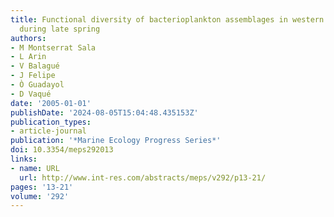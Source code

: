 ```yaml
---
title: Functional diversity of bacterioplankton assemblages in western Antarctic seawaters
  during late spring
authors:
- M Montserrat Sala
- L Arin
- V Balagué
- J Felipe
- Ò Guadayol
- D Vaqué
date: '2005-01-01'
publishDate: '2024-08-05T15:04:48.435153Z'
publication_types:
- article-journal
publication: '*Marine Ecology Progress Series*'
doi: 10.3354/meps292013
links:
- name: URL
  url: http://www.int-res.com/abstracts/meps/v292/p13-21/
pages: '13-21'
volume: '292'
---
```

